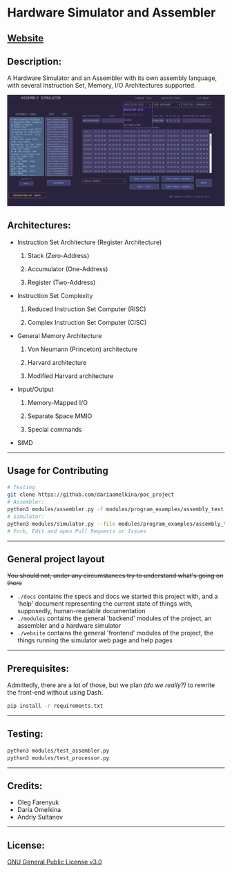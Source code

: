 # Hardware Simulator and Assembler
[Website](http://assemblysimulator.pythonanywhere.com)
---

## Description:

A Hardware Simulator and an Assembler with its own assembly language, 
with several Instruction Set, Memory, I/O Architectures supported.

![](images/demoscreen.png)

## Architectures:

* Instruction Set Architecture (Register Architecture)

  1. Stack (Zero-Address)

  2. Accumulator (One-Address)

  3. Register (Two-Address)

* Instruction Set Complexity

  1. Reduced Instruction Set Computer (RISC)
  
  2. Complex Instruction Set Computer (CISC)

* General Memory Architecture

  1. Von Neumann (Princeton) architecture

  2. Harvard architecture
  
  3. Modified Harvard architecture

* Input/Output

  1. Memory-Mapped I/O
  
  2. Separate Space MMIO
  
  3. Special commands

+ SIMD

---

## Usage for Contributing

```bash
# Testing
git clone https://github.com/dariaomelkina/poc_project
# Assembler:
python3 modules/assembler.py -f modules/program_examples/assembly_test.asm --isa RISC3
# Simulator:
python3 modules/simulator.py --file modules/program_examples/assembly_test6.bin --isa RISC3 --architecture neumann --output special
# Fork, Edit and open Pull Requests or Issues
```

---

## General project layout

~~You should not, under any circumstances try to understand what's going on there~~
* `./docs` contains the specs and docs we started this project with,
and a 'help' document representing the current state of things with,
supposedly, human-readable documentation
* `./modules` contains the general 'backend' modules of the project, 
an assembler and a hardware simulator
* `./website` contains the general 'frontend' modules of the project, 
the things running the simulator web page and help pages

---
## Prerequisites:

Admittedly, there are a lot of those, but we plan _(do we really?)_ to rewrite the front-end without using Dash.

```bash
pip install -r requirements.txt
```
---

## Testing:

```bash
python3 modules/test_assembler.py
python3 modules/test_processor.py
```

---

## Credits:
* Oleg Farenyuk
* Daria Omelkina
* Andriy Sultanov

---

## License:

[GNU General Public License v3.0](LICENSE)